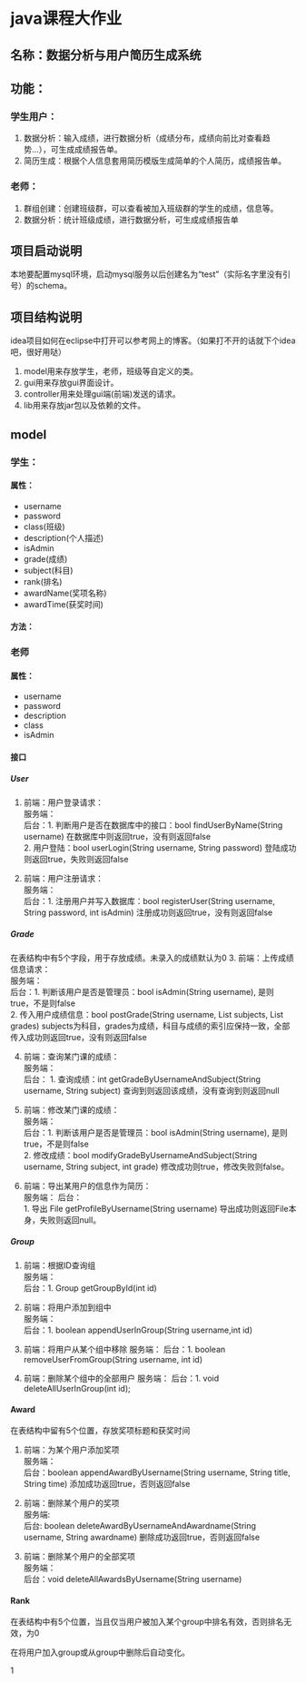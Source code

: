 
# java课程大作业
## 名称：数据分析与用户简历生成系统
## 功能：
### 学生用户：
1. 数据分析：输入成绩，进行数据分析（成绩分布，成绩向前比对查看趋势...），可生成成绩报告单。
2. 简历生成：根据个人信息套用简历模版生成简单的个人简历，成绩报告单。
### 老师：
1. 群组创建：创建班级群，可以查看被加入班级群的学生的成绩，信息等。
2. 数据分析：统计班级成绩，进行数据分析，可生成成绩报告单

## 项目启动说明
本地要配置mysql环境，启动mysql服务以后创建名为“test”（实际名字里没有引号）的schema。

## 项目结构说明
idea项目如何在eclipse中打开可以参考网上的博客。（如果打不开的话就下个idea吧，很好用哒）
1. model用来存放学生，老师，班级等自定义的类。
2. gui用来存放gui界面设计。
3. controller用来处理gui端(前端)发送的请求。
4. lib用来存放jar包以及依赖的文件。

## model 
### 学生：
#### 属性：
- username
- password
- class(班级)
- description(个人描述)
- isAdmin
- grade(成绩)
- subject(科目)
- rank(排名)  
- awardName(奖项名称)
- awardTime(获奖时间)  
#### 方法：

### 老师

#### 属性：
- username
- password
- description
- class
- isAdmin

#### 接口

##### User
1. 前端：用户登录请求：     
   服务端：     
   后台：1. 判断用户是否在数据库中的接口：bool findUserByName(String username) 在数据库中则返回true，没有则返回false     
        2. 用户登陆：bool userLogin(String username, String password) 登陆成功则返回true，失败则返回false

2. 前端：用户注册请求：     
   服务端：     
   后台：1. 注册用户并写入数据库：bool registerUser(String username, String password, int isAdmin) 注册成功则返回true，没有则返回false

##### Grade
在表结构中有5个字段，用于存放成绩。未录入的成绩默认为0
3. 前端：上传成绩信息请求：     
   服务端：       
   后台：1. 判断该用户是否是管理员：bool isAdmin(String username), 是则true，不是则false       
        2. 传入用户成绩信息：bool postGrade(String username, List<String> subjects, List<int> grades) subjects为科目，grades为成绩，科目与成绩的索引应保持一致，全部传入成功则返回true，没有则返回false

4. 前端：查询某门课的成绩：       
   服务端：        
   后台：
        1. 查询成绩：int getGradeByUsernameAndSubject(String username, String subject) 查询到则返回该成绩，没有查询到则返回null
        
5. 前端：修改某门课的成绩：     
   服务端：      
   后台：1. 判断该用户是否是管理员：bool isAdmin(String username), 是则true，不是则false       
        2. 修改成绩：bool modifyGradeByUsernameAndSubject(String username, String subject, int grade) 修改成功则true，修改失败则false。

6. 前端：导出某用户的信息作为简历：    
   服务端：
   后台：      
        1. 导出 File getProfileByUsername(String username) 导出成功则返回File本身，失败则返回null。
        
##### Group

1. 前端：根据ID查询组     
   服务端：     
   后台：1. Group getGroupById(int id)     

2. 前端：将用户添加到组中     
   服务端：     
   后台：1. boolean appendUserInGroup(String username,int id)    
   
3. 前端：将用户从某个组中移除
   服务端：
   后台：1. boolean removeUserFromGroup(String username, int id)
   
4. 前端：删除某个组中的全部用户
   服务端：
   后台：1. void deleteAllUserInGroup(int id);


#### Award

在表结构中留有5个位置，存放奖项标题和获奖时间

1. 前端：为某个用户添加奖项     
    服务端：     
    后台：boolean appendAwardByUsername(String username, String title, String time) 添加成功返回true，否则返回false

2. 前端：删除某个用户的奖项     
    服务端:     
    后台: boolean deleteAwardByUsernameAndAwardname(String username, String awardname) 删除成功返回true，否则返回false

3. 前端：删除某个用户的全部奖项     
    服务端：     
    后台：void deleteAllAwardsByUsername(String username) 


#### Rank

在表结构中有5个位置，当且仅当用户被加入某个group中排名有效，否则排名无效，为0

在将用户加入group或从group中删除后自动变化。

1


   



        
   





